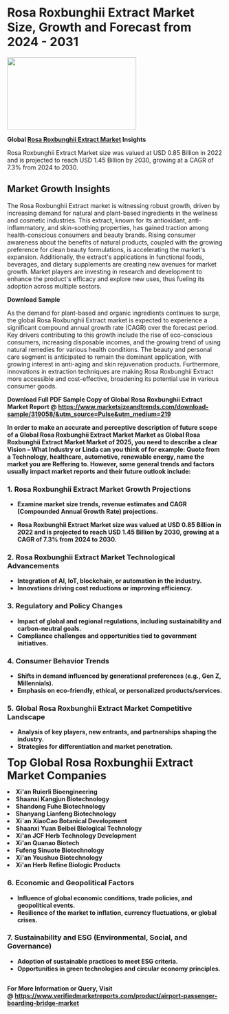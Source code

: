 <H1>Rosa Roxbunghii Extract Market Size, Growth and Forecast from 2024 - 2031</H1><img class="aligncenter size-medium wp-image-584254" src="https://thirdeyenews.in/wp-content/uploads/2024/09/Global-Market-Research-300x168.jpeg" alt="" width="300" height="168" /><p><strong>Global&nbsp;<a href="https://www.marketsizeandtrends.com/download-sample/319058/&amp;utm_source=Pulse&amp;utm_medium=219">Rosa Roxbunghii Extract Market</a> Insights</strong></p><p>Rosa Roxbunghii Extract Market size was valued at USD 0.85 Billion in 2022 and is projected to reach USD 1.45 Billion by 2030, growing at a CAGR of 7.3% from 2024 to 2030.</p><p><h2>Market Growth Insights</h2> <p>The Rosa Roxbunghii Extract market is witnessing robust growth, driven by increasing demand for natural and plant-based ingredients in the wellness and cosmetic industries. This extract, known for its antioxidant, anti-inflammatory, and skin-soothing properties, has gained traction among health-conscious consumers and beauty brands. Rising consumer awareness about the benefits of natural products, coupled with the growing preference for clean beauty formulations, is accelerating the market's expansion. Additionally, the extract's applications in functional foods, beverages, and dietary supplements are creating new avenues for market growth. Market players are investing in research and development to enhance the product's efficacy and explore new uses, thus fueling its adoption across multiple sectors.</p> <p><strong>Download Sample</strong></p> <p>As the demand for plant-based and organic ingredients continues to surge, the global Rosa Roxbunghii Extract market is expected to experience a significant compound annual growth rate (CAGR) over the forecast period. Key drivers contributing to this growth include the rise of eco-conscious consumers, increasing disposable incomes, and the growing trend of using natural remedies for various health conditions. The beauty and personal care segment is anticipated to remain the dominant application, with growing interest in anti-aging and skin rejuvenation products. Furthermore, innovations in extraction techniques are making Rosa Roxbunghii Extract more accessible and cost-effective, broadening its potential use in various consumer goods.</p> <p><strong></p><p><span class=""><strong>Download Full PDF Sample Copy of Global Rosa Roxbunghii Extract Market Report</strong> @ <a href="https://www.marketsizeandtrends.com/download-sample/319058/&amp;utm_source=Pulse&amp;utm_medium=219" target="_blank">https://www.marketsizeandtrends.com/download-sample/319058/&amp;utm_source=Pulse&amp;utm_medium=219</a></span></p><p>In order to make an accurate and perceptive description of future scope of a Global&nbsp;Rosa Roxbunghii Extract Market Market as Global&nbsp;Rosa Roxbunghii Extract Market Market of 2025, you need to describe a clear Vision &ndash; What Industry or Linda can you think of for example: Quote from a Technology, healthcare, automotive, renewable energy, name the market you are Reffering to. However, some general trends and factors usually impact market reports and their future outlook include:</p><h3>1.&nbsp;<strong>Rosa Roxbunghii Extract Market Growth Projections</strong></h3><ul><li>Examine market size trends, revenue estimates and CAGR (Compounded Annual Growth Rate) projections.</li><li><p>Rosa Roxbunghii Extract Market size was valued at USD 0.85 Billion in 2022 and is projected to reach USD 1.45 Billion by 2030, growing at a CAGR of 7.3% from 2024 to 2030.</p></li></ul><h3>2.&nbsp;<strong>Rosa Roxbunghii Extract Market Technological Advancements</strong></h3><ul><li>Integration of AI, IoT, blockchain, or automation in the industry.</li><li>Innovations driving cost reductions or improving efficiency.</li></ul><h3>3.&nbsp;<strong>Regulatory and Policy Changes</strong></h3><ul><li>Impact of global and regional regulations, including sustainability and carbon-neutral goals.</li><li>Compliance challenges and opportunities tied to government initiatives.</li></ul><h3>4.&nbsp;<strong>Consumer Behavior Trends</strong></h3><ul><li>Shifts in demand influenced by generational preferences (e.g., Gen Z, Millennials).</li><li>Emphasis on eco-friendly, ethical, or personalized products/services.</li></ul><h3>5.&nbsp;<strong>Global Rosa Roxbunghii Extract Market Competitive Landscape</strong></h3><ul><li>Analysis of key players, new entrants, and partnerships shaping the industry.</li><li>Strategies for differentiation and market penetration.</li></ul><p data-pm-slice="1 1 []"><span style="color: inherit; font-family: inherit; font-size: 25px;">Top Global Rosa Roxbunghii Extract Market Companies</span></p><div class="" data-test-id=""><p><li>Xi'an Ruierli Bioengineering</li><li> Shaanxi Kangjun Biotechnology</li><li> Shandong Fuhe Biotechnology</li><li> Shanyang Lianfeng Biotechnology</li><li> Xi`an XiaoCao Botanical Development</li><li> Shaanxi Yuan Beibei Biological Technology</li><li> Xi'an JCF Herb Technology Development</li><li> Xi'an Quanao Biotech</li><li> Fufeng Sinuote Biotechnology</li><li> Xi'an Youshuo Biotechnology</li><li> Xi'an Herb Refine Biologic Products</li></p></div><h3>6.&nbsp;<strong>Economic and Geopolitical Factors</strong></h3><ul><li>Influence of global economic conditions, trade policies, and geopolitical events.</li><li>Resilience of the market to inflation, currency fluctuations, or global crises.</li></ul><h3>7.&nbsp;<strong>Sustainability and ESG (Environmental, Social, and Governance)</strong></h3><ul><li>Adoption of sustainable practices to meet ESG criteria.</li><li>Opportunities in green technologies and circular economy principles.</li></ul><h2><strong style="font-size: 14px;">For More Information or Query, Visit @&nbsp;</strong><a style="background-color: #ffffff; font-size: 14px;" href="https://www.marketsizeandtrends.com/report/rosa-roxbunghii-extract-market/" target="_blank">https://www.verifiedmarketreports.com/product/airport-passenger-boarding-bridge-market</a></h2>
